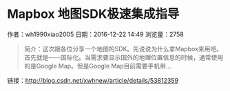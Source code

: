 # Mapbox 地图SDK极速集成指导
作者：wh1990xiao2005
日期：2016-12-22 14:49
浏览量：2758
> 简介：这次跟各位分享一个地图的SDK。先说说为什么拿Mapbox来用吧。 
首先就是——国际化。当需求要显示国外的地理位置信息的时候，通常使用的是Google Map。但是Google Map目前需要手机带...

 链接：http://blog.csdn.net/xwhnew/article/details/53812359
